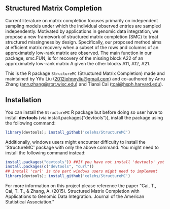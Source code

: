 ## Structured Matrix Completion

Current literature on matrix completion focuses primarily on independent sampling models under which the individual observed entries are sampled independently. Motivated by applications in genomic data integration, we propose a new framework of structured matrix completion (SMC) to treat structured missingness by design. Specifically, our proposed method aims at efficient matrix recovery when a subset of the rows and columns of an approximately low-rank matrix are observed. The main function in our package, smc.FUN, is for recovery of the missing block A22 of an approximately low-rank matrix A given the other blocks A11, A12, A21.

This is the R package `StructureMC` (Structured Matrix Completion) made and maintained by Yifu Liu (2012johnnyliu@gmail.com) and co-authored by Anru Zhang (anruzhang@stat.wisc.edu) and Tianxi Cai (tcai@hsph.harvard.edu).

## Installation

You can install the `StructureMC` R package but before doing so user have to install **devtools** (via install.packages("devtools")), install the package using the following command:

```r
library(devtools); install_github('celehs/StructureMC')
```
Additionally, windows users might encounter difficulty to install the 'StructureMC' package with only the above command. You might need to install the following command instead:

```r
install.packages("devtools")) ##If you have not install 'devtools' yet
install.packages(c("devtools", "curl")) 
## install 'curl' is the part windows users might need to implement 
library(devtools); install_github('celehs/StructureMC')
```

For more information on this project please reference the paper "Cai, T., Cai, T. T., & Zhang, A. (2015). Structured Matrix Completion with Applications to Genomic Data Integration. Journal of the American Statistical Association." 
